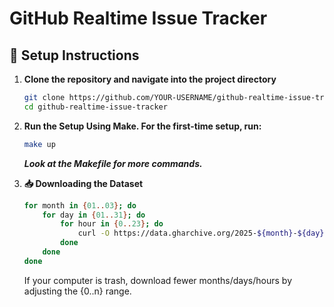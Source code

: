 # GitHub Realtime Issue Tracker

## 🚀 Setup Instructions

1. **Clone the repository and navigate into the project directory**  
   ```bash
   git clone https://github.com/YOUR-USERNAME/github-realtime-issue-tracker.git
   cd github-realtime-issue-tracker
    ```
2. **Run the Setup Using Make. For the first-time setup, run:**
    ```bash
    make up
    ```
    ***Look at the Makefile for more commands.***
    
3. **📥 Downloading the Dataset**
    ```bash
    for month in {01..03}; do
        for day in {01..31}; do
            for hour in {0..23}; do
                curl -O https://data.gharchive.org/2025-${month}-${day}-${hour}.json.gz
            done
        done
    done
    ```
    If your computer is trash, download fewer months/days/hours by adjusting the {0..n} range.